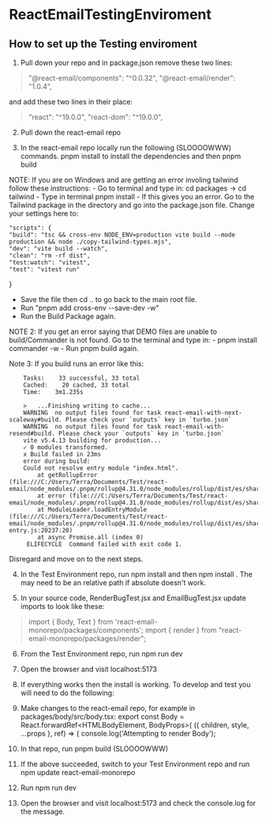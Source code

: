 # ReactEmailTestingEnviroment
## How to set up the Testing enviroment

1. Pull down your repo and in package.json remove these two lines:
>    "@react-email/components": "^0.0.32",
>    "@react-email/render": "1.0.4",

and add these two lines in their place:
>    "react": "^19.0.0",
>    "react-dom": "^19.0.0",

2. Pull down the react-email repo

3. In the react-email repo locally run the following (SLOOOOWWW) commands. pnpm install to install the dependencies and then pnpm build

NOTE: If you are on Windows and are getting an error involing tailwind follow these instructions:
    - Go to terminal and type in: cd packages -> cd tailwind
    - Type in terminal pnpm install
    - If this gives you an error. Go to the Tailwind package in the directory and go into the package.json file. Change your settings here to:

    "scripts": {
    "build": "tsc && cross-env NODE_ENV=production vite build --mode production && node ./copy-tailwind-types.mjs",
    "dev": "vite build --watch",
    "clean": "rm -rf dist",
    "test:watch": "vitest",
    "test": "vitest run"
  }
  - Save the file then cd .. to go back to the main root file.
  - Run "pnpm add cross-env --save-dev -w"
  - Run the Build Package again.

NOTE 2: If you get an error saying that DEMO files are unable to build/Commander is not found. Go to the terminal and type in:
    - pnpm install commander -w
    - Run pnpm build again.

Note 3: If you build runs an error like this:

        Tasks:    33 successful, 33 total
        Cached:    20 cached, 33 total
        Time:    3m1.235s

        >   ...Finishing writing to cache...                                                                                                                                          
        WARNING  no output files found for task react-email-with-next-scaleway#build. Please check your `outputs` key in `turbo.json`
        WARNING  no output files found for task react-email-with-resend#build. Please check your `outputs` key in `turbo.json`
        vite v5.4.13 building for production...
        ✓ 0 modules transformed.
        x Build failed in 23ms
        error during build:
        Could not resolve entry module "index.html".
            at getRollupError (file:///C:/Users/Terra/Documents/Test/react-email/node_modules/.pnpm/rollup@4.31.0/node_modules/rollup/dist/es/shared/parseAst.js:396:41)
            at error (file:///C:/Users/Terra/Documents/Test/react-email/node_modules/.pnpm/rollup@4.31.0/node_modules/rollup/dist/es/shared/parseAst.js:392:42)
            at ModuleLoader.loadEntryModule (file:///C:/Users/Terra/Documents/Test/react-email/node_modules/.pnpm/rollup@4.31.0/node_modules/rollup/dist/es/shared/node-entry.js:20237:20)
            at async Promise.all (index 0)
         ELIFECYCLE  Command failed with exit code 1.

Disregard and move on to the next steps.

4. In the Test Environment repo, run npm install and then npm install <FOLDER PATH TO react-email repo>. The <Folder path> may need to be an relative path if absolute doesn't work.

5. In your source code, RenderBugTest.jsx and EmailBugTest.jsx update imports to look like these:
> import { Body, Text } from 'react-email-monorepo/packages/components';
> import { render } from "react-email-monorepo/packages/render";

6. From the Test Environment repo, run npm run dev

7. Open the browser and visit localhost:5173

8. If everything works then the install is working.
To develop and test you will need to do the following:


1. Make changes to the react-email repo, for example in packages/body/src/body.tsx:
export const Body = React.forwardRef<HTMLBodyElement, BodyProps>(
  ({ children, style, ...props }, ref) => {
    console.log('Attempting to render Body');

2. In that repo, run pnpm build   (SLOOOOWWW)

3. If the above succeeded, switch to your Test Environment repo and run npm update react-email-monorepo

4. Run npm run dev

5. Open the browser and visit localhost:5173 and check the console.log for the message.
